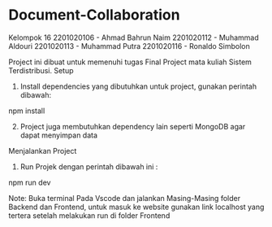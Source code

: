 # Document-Collaboration
 Kelompok 16
 2201020106 - Ahmad Bahrun Naim
 2201020112 - Muhammad Aldouri
 2201020113 - Muhammad Putra
 2201020116 - Ronaldo Simbolon

Project ini dibuat untuk memenuhi tugas Final Project mata kuliah Sistem Terdistribusi.
Setup
1. Install dependencies yang dibutuhkan untuk project, gunakan perintah dibawah:

npm install

2. Project juga membutuhkan dependency lain seperti MongoDB agar dapat menyimpan data


Menjalankan Project
1. Run Projek dengan perintah dibawah ini :

npm run dev

Note: Buka terminal Pada Vscode dan jalankan Masing-Masing folder Backend dan Frontend, untuk masuk ke website gunakan link localhost yang tertera setelah melakukan run di folder Frontend
